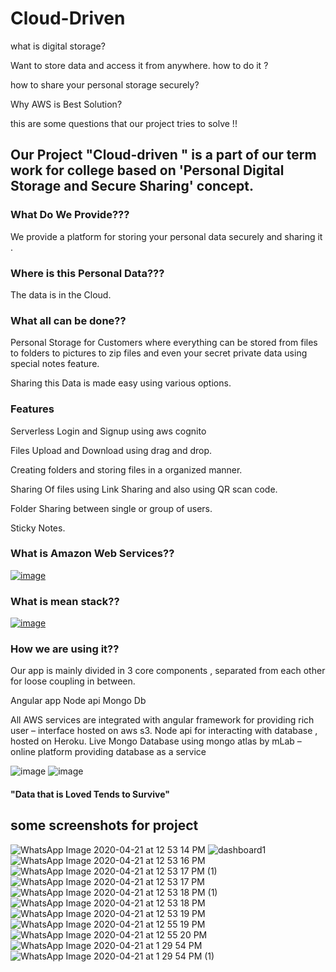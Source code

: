 # Cloud-Driven


what is digital storage?



Want to store data and access it from anywhere. how to do it ? 



how to share your personal storage securely?




Why AWS is Best Solution?




this are some questions that our project tries to solve !!





## Our Project "Cloud-driven " is a part of our term work for college based on 'Personal Digital Storage and Secure Sharing' concept.



### What Do We Provide???



We provide a platform for storing your personal data securely and sharing it .	




### Where is this Personal Data???




The data is in the Cloud.




### What all can be done??




Personal Storage for Customers where everything can be stored from files to folders to pictures to zip files and even your secret private data using special notes feature.



Sharing this Data is made easy using various options.




### Features


Serverless Login and Signup using aws cognito

Files Upload and Download using drag and drop.

Creating folders and storing files in a organized manner.

Sharing Of files using Link Sharing and also using QR scan code.

Folder Sharing between single or group of users.

Sticky Notes.



### What is Amazon Web Services??


[![image](https://user-images.githubusercontent.com/48589838/79836650-10686480-83ce-11ea-9ab5-f6022c1696ae.png)](https://docs.aws.amazon.com/)




### What is mean stack??


[![image](https://user-images.githubusercontent.com/48589838/79836694-224a0780-83ce-11ea-9270-4cdc5094473f.png)](https://medium.com/@jeremyvsjeremy/what-is-the-mean-stack-9d11ae2cd384)



### How we are using it??


Our app is mainly divided in 3 core components , separated from each other for loose coupling in between.

Angular app
Node api
Mongo Db

All AWS services are integrated with angular framework for providing rich user – interface hosted on aws s3.
Node api  for interacting with database , hosted on Heroku.
Live Mongo Database using mongo atlas by mLab – online platform providing database as a service  


![image](https://user-images.githubusercontent.com/48589838/79836773-3857c800-83ce-11ea-830d-f9b1e5dbd6bd.png)
![image](https://user-images.githubusercontent.com/48589838/79836777-3b52b880-83ce-11ea-8cf5-6ee1487233ed.png)



#### "Data that is Loved Tends to Survive"




## some screenshots for project

![WhatsApp Image 2020-04-21 at 12 53 14 PM](https://user-images.githubusercontent.com/48589838/79838412-9ab1c800-83d0-11ea-93a9-480af58c4c2c.jpeg)
![dashboard1](https://user-images.githubusercontent.com/48589838/79842803-f4b58c00-83d6-11ea-950a-d49265e96755.png)
![WhatsApp Image 2020-04-21 at 12 53 16 PM](https://user-images.githubusercontent.com/48589838/79838418-9b4a5e80-83d0-11ea-8726-f38c1048410a.jpeg)
![WhatsApp Image 2020-04-21 at 12 53 17 PM (1)](https://user-images.githubusercontent.com/48589838/79838420-9c7b8b80-83d0-11ea-868f-9ac025c691f7.jpeg)
![WhatsApp Image 2020-04-21 at 12 53 17 PM](https://user-images.githubusercontent.com/48589838/79838394-94235080-83d0-11ea-9d50-9b17f2354d64.jpeg)
![WhatsApp Image 2020-04-21 at 12 53 18 PM (1)](https://user-images.githubusercontent.com/48589838/79838395-95547d80-83d0-11ea-81e2-0ec7de01924d.jpeg)
![WhatsApp Image 2020-04-21 at 12 53 18 PM](https://user-images.githubusercontent.com/48589838/79838400-95ed1400-83d0-11ea-9d2a-37646fc1d8de.jpeg)
![WhatsApp Image 2020-04-21 at 12 53 19 PM](https://user-images.githubusercontent.com/48589838/79838403-971e4100-83d0-11ea-8230-83448c082403.jpeg)
![WhatsApp Image 2020-04-21 at 12 55 19 PM](https://user-images.githubusercontent.com/48589838/79838405-97b6d780-83d0-11ea-842e-790be6e4bac7.jpeg)
![WhatsApp Image 2020-04-21 at 12 55 20 PM](https://user-images.githubusercontent.com/48589838/79838406-984f6e00-83d0-11ea-83ce-7304f90075b8.jpeg)
![WhatsApp Image 2020-04-21 at 1 29 54 PM](https://user-images.githubusercontent.com/48589838/79842801-f3845f00-83d6-11ea-91e6-83315a54c12b.jpeg)
![WhatsApp Image 2020-04-21 at 1 29 54 PM (1)](https://user-images.githubusercontent.com/48589838/79842806-f717e600-83d6-11ea-92de-bf74834404f3.jpeg)



